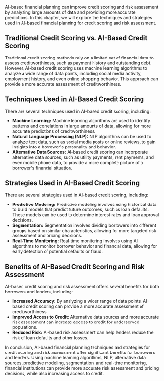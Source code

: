 
AI-based financial planning can improve credit scoring and risk assessment by analyzing large amounts of data and providing more accurate predictions. In this chapter, we will explore the techniques and strategies used in AI-based financial planning for credit scoring and risk assessment.

Traditional Credit Scoring vs. AI-Based Credit Scoring
------------------------------------------------------

Traditional credit scoring methods rely on a limited set of financial data to assess creditworthiness, such as payment history and outstanding debt. However, AI-based credit scoring uses machine learning algorithms to analyze a wide range of data points, including social media activity, employment history, and even online shopping behavior. This approach can provide a more accurate assessment of creditworthiness.

Techniques Used in AI-Based Credit Scoring
------------------------------------------

There are several techniques used in AI-based credit scoring, including:

* **Machine Learning:** Machine learning algorithms are used to identify patterns and correlations in large amounts of data, allowing for more accurate predictions of creditworthiness.
* **Natural Language Processing (NLP):** NLP algorithms can be used to analyze text data, such as social media posts or online reviews, to gain insights into a borrower's personality and behavior.
* **Alternative Data Sources:** AI-based credit scoring can incorporate alternative data sources, such as utility payments, rent payments, and even mobile phone data, to provide a more complete picture of a borrower's financial situation.

Strategies Used in AI-Based Credit Scoring
------------------------------------------

There are several strategies used in AI-based credit scoring, including:

* **Predictive Modeling:** Predictive modeling involves using historical data to build models that predict future outcomes, such as loan defaults. These models can be used to determine interest rates and loan approval decisions.
* **Segmentation:** Segmentation involves dividing borrowers into different groups based on similar characteristics, allowing for more targeted risk assessment and pricing decisions.
* **Real-Time Monitoring:** Real-time monitoring involves using AI algorithms to monitor borrower behavior and financial data, allowing for early detection of potential defaults or fraud.

Benefits of AI-Based Credit Scoring and Risk Assessment
-------------------------------------------------------

AI-based credit scoring and risk assessment offers several benefits for both borrowers and lenders, including:

* **Increased Accuracy:** By analyzing a wider range of data points, AI-based credit scoring can provide a more accurate assessment of creditworthiness.
* **Improved Access to Credit:** Alternative data sources and more accurate risk assessment can increase access to credit for underserved populations.
* **Reduced Risk:** AI-based risk assessment can help lenders reduce the risk of loan defaults and other losses.

In conclusion, AI-based financial planning techniques and strategies for credit scoring and risk assessment offer significant benefits for borrowers and lenders. Using machine learning algorithms, NLP, alternative data sources, predictive modeling, segmentation, and real-time monitoring, financial institutions can provide more accurate risk assessment and pricing decisions, while also increasing access to credit.
